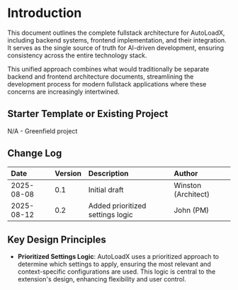 # Introduction

This document outlines the complete fullstack architecture for AutoLoadX, including backend systems, frontend implementation, and their integration. It serves as the single source of truth for AI-driven development, ensuring consistency across the entire technology stack.

This unified approach combines what would traditionally be separate backend and frontend architecture documents, streamlining the development process for modern fullstack applications where these concerns are increasingly intertwined.

## Starter Template or Existing Project

N/A - Greenfield project

## Change Log

| Date       | Version | Description   | Author              |
| :--------- | :------ | :------------ | :------------------ |
| 2025-08-08 | 0.1     | Initial draft | Winston (Architect) |
| 2025-08-12 | 0.2     | Added prioritized settings logic | John (PM) |

## Key Design Principles

- **Prioritized Settings Logic**: AutoLoadX uses a prioritized approach to determine which settings to apply, ensuring the most relevant and context-specific configurations are used. This logic is central to the extension's design, enhancing flexibility and user control.